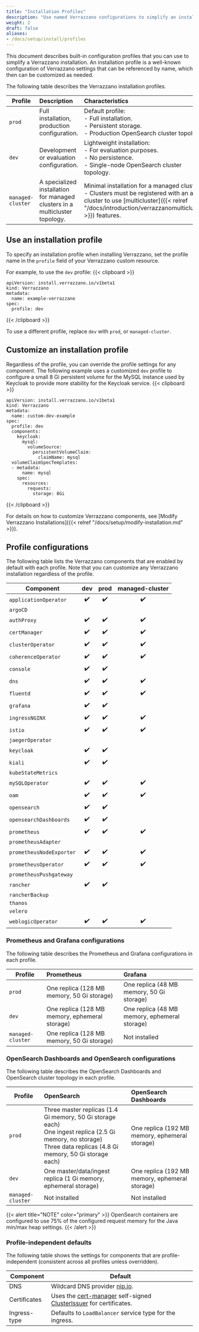 ```yaml
---
title: "Installation Profiles"
description: "Use named Verrazzano configurations to simplify an installation"
weight: 2
draft: false
aliases:
- /docs/setup/install/profiles
---
```


This document describes built-in configuration profiles that you can use to simplify a Verrazzano installation.  An installation
profile is a well-known configuration of Verrazzano settings that can be referenced by name, which then can be
customized as needed.

The following table describes the Verrazzano installation profiles.

| Profile           | Description                                                                 | Characteristics
|-------------------|:----------------------------------------------------------------------------|:-------------
| `prod`            | Full installation, production configuration.                                | Default profile:<br/>- Full installation.<br/>- Persistent storage. <br/>- Production OpenSearch cluster topology.
| `dev`             | Development or evaluation configuration.                                    | Lightweight installation:<br/>- For evaluation purposes.<br/>- No persistence.<br/>- Single-node OpenSearch cluster topology.
| `managed-cluster` | A specialized installation for managed clusters in a multicluster topology. | Minimal installation for a managed cluster:<br/>- Clusters must be registered with an admin cluster to use [multicluster]({{< relref "/docs/introduction/verrazzanomulticluster" >}}) features.

## Use an installation profile

To specify an installation profile when installing Verrazzano, set the profile name in the `profile` field of your
Verrazzano custom resource.

For example, to use the `dev` profile:
{{< clipboard >}}
<div class="highlight">

```
apiVersion: install.verrazzano.io/v1beta1
kind: Verrazzano
metadata:
  name: example-verrazzano
spec:
  profile: dev
```

</div>
{{< /clipboard >}}

To use a different profile, replace `dev` with `prod`, or `managed-cluster`.

## Customize an installation profile

Regardless of the profile, you can override the profile settings for any component. The following example
uses a customized `dev` profile to configure a small 8 Gi persistent volume for the MySQL instance used by Keycloak to
provide more stability for the Keycloak service.
{{< clipboard >}}
<div class="highlight">

```
apiVersion: install.verrazzano.io/v1beta1
kind: Verrazzano
metadata:
  name: custom-dev-example
spec:
  profile: dev
  components:
    keycloak:
      mysql:
        volumeSource:
          persistentVolumeClaim:
            claimName: mysql
  volumeClaimSpecTemplates:
  - metadata:
      name: mysql      
    spec:
      resources:
        requests:
          storage: 8Gi
```

</div>
{{< /clipboard >}}

For details on how to customize Verrazzano components, see [Modify Verrazzano Installations]({{< relref "/docs/setup/modify-installation.md" >}}).

## Profile configurations

The following table lists the Verrazzano components that are enabled by default with each profile.  Note that you can
customize any Verrazzano installation regardless of the profile.

| Component                | dev | prod | managed-cluster |
|--------------------------|:---:|:----:|:---------------:|
| `applicationOperator`    | ✔️  |  ✔️  |       ✔️        |
| `argoCD`                 |     |      |                 |
| `authProxy`              | ✔️  |  ✔️  |       ✔️        |
| `certManager`            | ✔️  |  ✔️  |       ✔️        |
| `clusterOperator`        | ✔️  |  ✔️  |       ✔️        |
| `coherenceOperator`      | ✔️  |  ✔️  |       ✔️        |
| `console`                | ✔️  |  ✔️  |                 |
| `dns`                    | ✔️  |  ✔️  |       ✔️        |
| `fluentd`                | ✔️  |  ✔️  |       ✔️        |
| `grafana`                | ✔️  |  ✔️  |                 |
| `ingressNGINX`           | ✔️  |  ✔️  |       ✔️        |
| `istio`                  | ✔️  |  ✔️  |       ✔️        |
| `jaegerOperator`         |     |      |                 |
| `keycloak`               | ✔️  |  ✔️  |                 |
| `kiali`                  | ✔️  |  ✔️  |                 |
| `kubeStateMetrics`       |     |      |                 |
| `mySQLOperator`          | ✔️  |  ✔️  |       ✔️        |
| `oam`                    | ✔️  |  ✔️  |       ✔️        |
| `opensearch`             | ✔️  |  ✔️  |                 |
| `opensearchDashboards`   | ✔️  |  ✔️  |                 |
| `prometheus`             | ✔️  |  ✔️  |       ✔️        |
| `prometheusAdapter`      |     |      |                 |
| `prometheusNodeExporter` | ✔️  |  ✔️  |       ✔️        |
| `prometheusOperator`     | ✔️  |  ✔️  |       ✔️        |
| `prometheusPushgateway`  |     |      |                 |
| `rancher`                | ✔️  |  ✔️  |                 |
| `rancherBackup`          |     |      |                 |
| `thanos`                 |     |      |                 |
| `velero`                 |     |      |                 |
| `weblogicOperator`       | ✔️  |  ✔️  |       ✔️        |

### Prometheus and Grafana configurations

The following table describes the Prometheus and Grafana configurations in each profile.

| Profile           | Prometheus | Grafana
|-------------------|:------------- |:-------------
| `prod`            | One replica (128 MB memory, 50 Gi storage) | One replica (48 MB memory, 50 Gi storage)
| `dev`             | One replica (128 MB memory, ephemeral storage) | One replica (48 MB memory, ephemeral storage)
| `managed-cluster` | One replica (128 MB memory, 50 Gi storage) | Not installed

### OpenSearch Dashboards and OpenSearch configurations

The following table describes the OpenSearch Dashboards and OpenSearch cluster topology in each profile.

| Profile           | OpenSearch                                                                                                                                                | OpenSearch Dashboards
|-------------------|:----------------------------------------------------------------------------------------------------------------------------------------------------------|:-------------
| `prod`            | Three master replicas (1.4 Gi memory, 50 Gi storage each)<br/>One ingest replica (2.5 Gi memory, no storage)<br/>Three data replicas (4.8 Gi memory, 50 Gi storage each) | One replica (192 MB memory, ephemeral storage)
| `dev`             | One master/data/ingest replica (1 Gi memory, ephemeral storage)                                                                                              | One replica (192 MB memory, ephemeral storage)
| `managed-cluster` | Not installed                                                                                                                                             | Not installed

{{< alert title="NOTE" color="primary" >}}
OpenSearch containers are configured to use 75% of the configured request memory for the Java min/max heap settings.
{{< /alert >}}


### Profile-independent defaults

The following table shows the settings for components that are profile-independent (consistent across
all profiles unless overridden).

| Component | Default
| -------------|-------------
| DNS |  Wildcard DNS provider [nip.io](https://nip.io).
| Certificates | Uses the [cert-manager](https://cert-manager.io/) self-signed [ClusterIssuer](https://cert-manager.io/docs/reference/api-docs/#cert-manager.io/v1.ClusterIssuer) for certificates.
| Ingress-type | Defaults to `LoadBalancer` service type for the ingress.
